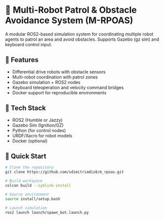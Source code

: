 # 🤖 Multi-Robot Patrol & Obstacle Avoidance System (M-RPOAS)

A modular ROS2-based simulation system for coordinating multiple robot agents to patrol an area and avoid obstacles. Supports Gazebo (gz sim) and keyboard control input.

## 🔧 Features

- Differential drive robots with obstacle sensors
- Multi-robot coordination with patrol zones
- Gazebo simulation + ROS2 nodes
- Keyboard teleoperation and velocity command bridges
- Docker support for reproducible environments

## 🧰 Tech Stack

- ROS2 (Humble or Jazzy)
- Gazebo Sim (Ignition/GZ)
- Python (for control nodes)
- URDF/Xacro for robot models
- Docker (optional)

## 🚀 Quick Start

```bash
# Clone the repository
git clone https://github.com/sdimitriadis8/m_rpoas.git

# Build workspace
colcon build --symlink-install

# Source environment
source install/setup.bash

# Launch simulation
ros2 launch launch/spawn_bot.launch.py
